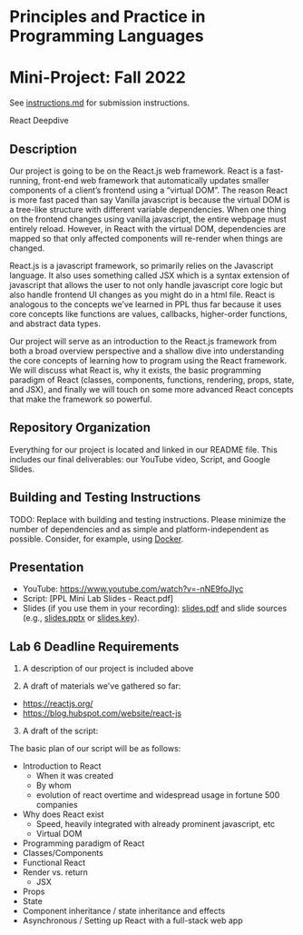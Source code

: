 # Principles and Practice in Programming Languages
# Mini-Project: Fall 2022

See [instructions.md](instructions.md) for submission instructions.

React Deepdive

## Description

Our project is going to be on the React.js web framework. React is a fast-running, front-end web framework that automatically updates smaller components of a client’s frontend using a “virtual DOM”. The reason React is more fast paced than say Vanilla javascript is because the virtual DOM is a tree-like structure with different variable dependencies. When one thing on the frontend changes using vanilla javascript, the entire webpage must entirely reload. However, in React with the virtual DOM, dependencies are mapped so that only affected components will re-render when things are changed. 


React.js is a javascript framework, so primarily relies on the Javascript language. It also uses something called JSX which is a syntax extension of javascript that allows the user to not only handle javascript core logic but also handle frontend UI changes as you might do in a html file. React is analogous to the concepts we’ve learned in PPL thus far because it uses core concepts like functions are values, callbacks, higher-order functions, and abstract data types. 


Our project will serve as an introduction to the React.js framework from both a broad overview perspective and a shallow dive into understanding the core concepts of learning how to program using the React framework. We will discuss what React is, why it exists, the basic programming paradigm of React (classes, components, functions, rendering, props, state, and JSX), and finally we will touch on some more advanced React concepts that make the framework so powerful.


## Repository Organization

Everything for our project is located and linked in our README file. This includes our final deliverables: our YouTube video, Script, and Google Slides. 

## Building and Testing Instructions

TODO: Replace with building and testing instructions. Please minimize the number of dependencies and as simple and platform-independent as possible. Consider, for example, using [Docker](https://www.docker.com/).

## Presentation

- YouTube: https://www.youtube.com/watch?v=-nNE9foJIyc
- Script: [PPL Mini Lab Slides - React.pdf]
- Slides (if you use them in your recording): [slides.pdf](slides.pdf) and slide sources (e.g., [slides.pptx](slides.pptx) or [slides.key](slides.key)).


## Lab 6 Deadline Requirements

1. A description of our project is included above

2. A draft of materials we've gathered so far:
- https://reactjs.org/
- https://blog.hubspot.com/website/react-js


3. A draft of the script:


The basic plan of our script will be as follows:
- Introduction to React
	- When it was created
	- By whom
	- evolution of react overtime and widespread usage in fortune 500 companies
- Why does React exist
	- Speed, heavily integrated with already prominent javascript, etc
	- Virtual DOM
- Programming paradigm of React
- Classes/Components
- Functional React
- Render vs. return
	- JSX
- Props
- State
- Component inheritance / state inheritance and effects
- Asynchronous / Setting up React with a full-stack web app






